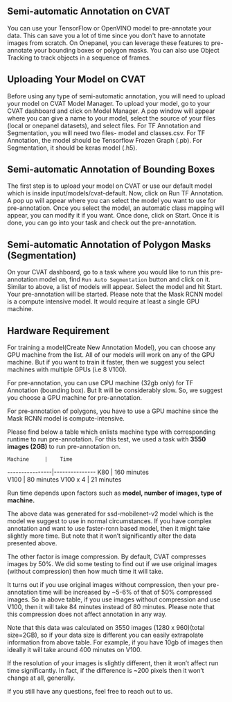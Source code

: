 ## Semi-automatic Annotation on CVAT

You can use your TensorFlow or OpenVINO model to pre-annotate your data. This can save you a lot of time since you don't have to annotate images from scratch. On Onepanel, you can leverage these features to pre-annotate your bounding boxes or polygon masks. You can also use Object Tracking to track objects in a sequence of frames.

## Uploading Your Model on CVAT
Before using any type of semi-automatic annotation, you will need to upload your model on CVAT Model Manager. To upload your model, go to your CVAT dashboard and click on Model Manager. A pop window will appear where you can give a name to your model, select the source of your files (local or onepanel datasets), and select files. For TF Annotation and Segmentation, you will need two files- model and classes.csv. For TF Annotation, the model should be Tensorflow Frozen Graph (.pb). For Segmentation, it should be keras model (.h5).

## Semi-automatic Annotation of Bounding Boxes
The first step is to upload your model on CVAT or use our default model which is inside input/models/cvat-default. Now, click on Run TF Annotation. A pop up will appear where you can select the model you want to use for pre-annotation. Once you select the model, an automatic class mapping will appear, you can modify it if you want. Once done, click on Start. Once it is done, you can go into your task and check out the pre-annotation.

## Semi-automatic Annotation of Polygon Masks (Segmentation)
On your CVAT dashboard, go to a task where you would like to run this pre-annotation model on, find `Run Auto Segmentation` button and click on it. Similar to above, a list of models will appear. Select the model and hit Start. Your pre-annotation will be started.
Please note that the Mask RCNN model is a compute intensive model. It would require at least a single GPU machine.

## Hardware Requirement 
For training a model(Create New Annotation Model), you can choose any GPU machine from the list. All of our models will work on any of the GPU machine. But if you want to train it faster, then we suggest you select machines with multiple GPUs (i.e 8 V100).

For pre-annotation, you can use CPU machine (32gb only) for TF Annotation (bounding box). But It will be considerably slow. So, we suggest you choose a GPU machine for pre-annotation. 

For pre-annotation of polygons, you have to use a GPU machine since the Mask RCNN model is compute-intensive.

Please find below a table which enlists machine type with corresponding runtime to run pre-annotation.
For this test, we used a task with **3550 images (2GB)** to run pre-annotation on.

    Machine     |    Time     
----------------|---------------
    K80         | 160 minutes  
    V100        |  80 minutes 
  V100 x 4      |  21 minutes 

Run time depends upon factors such as **model, number of images, type of machine.**

The above data was generated for ssd-mobilenet-v2 model which is the model we suggest to use in normal circumstances. If you have complex annotation and want to use faster-rcnn based model, then it might take slightly more time. But note that it won’t significantly alter the data presented above.

The other factor is image compression. By default, CVAT compresses images  by 50%. We did some testing to find out if we use original images (without compression) then how much time it will take.

It turns out if you use original images without compression, then your pre-annotation time will be increased by ~5-6% of that of 50% compressed images. So in above table, if you use images without compression and use V100, then it will take 84 minutes instead of 80 minutes. Please note that this compression does not affect annotation in any way.

Note that this data was calculated on 3550 images (1280 x 960)(total size=2GB), so if your data size is different you can easily extrapolate information from above table. For example, if you have 10gb of images then ideally it will take around 400 minutes on V100. 

If the resolution of your images is slightly different, then it won’t affect run time significantly. In fact, if the difference is ~200 pixels then it won’t change at all, generally.

If you still have any questions, feel free to reach out to us.
